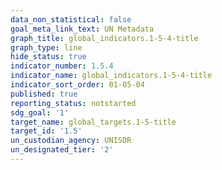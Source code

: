 ```yaml
---
data_non_statistical: false
goal_meta_link_text: UN Metadata
graph_title: global_indicators.1-5-4-title
graph_type: line
hide_status: true
indicator_number: 1.5.4
indicator_name: global_indicators.1-5-4-title
indicator_sort_order: 01-05-04
published: true
reporting_status: notstarted
sdg_goal: '1'
target_name: global_targets.1-5-title
target_id: '1.5'
un_custodian_agency: UNISDR
un_designated_tier: '2'
---
```

